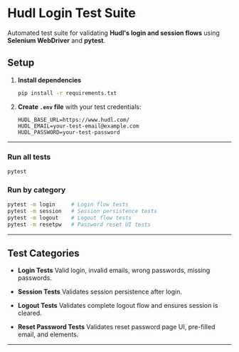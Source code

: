 # Hudl Login Test Suite

Automated test suite for validating **Hudl's login and session flows** using **Selenium WebDriver** and **pytest**.

## Setup

1. **Install dependencies**

   ```bash
   pip install -r requirements.txt
   ```

2. **Create `.env` file** with your test credentials:

   ```env
   HUDL_BASE_URL=https://www.hudl.com/
   HUDL_EMAIL=your-test-email@example.com
   HUDL_PASSWORD=your-test-password
   ```

---


### Run all tests

```bash
pytest
```

### Run by category

```bash
pytest -m login     # Login flow tests
pytest -m session   # Session persistence tests
pytest -m logout    # Logout flow tests
pytest -m resetpw   # Password reset UI tests
```

---

## Test Categories

* **Login Tests**
  Valid login, invalid emails, wrong passwords, missing passwords.

* **Session Tests**
  Validates session persistence after login.

* **Logout Tests**
  Validates complete logout flow and ensures session is cleared.

* **Reset Password Tests**
  Validates reset password page UI, pre-filled email, and elements.

---
